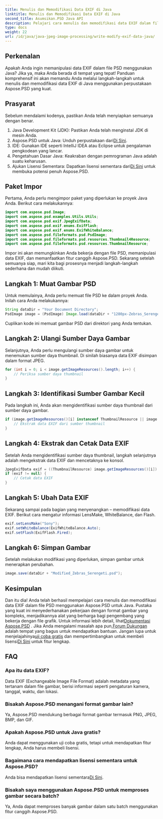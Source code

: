 ```yaml
---
title: Menulis dan Memodifikasi Data EXIF di Java
linktitle: Menulis dan Memodifikasi Data EXIF di Java
second_title: Asumsikan.PSD Java API
description: Pelajari cara menulis dan memodifikasi data EXIF dalam file PSD menggunakan Aspose.PSD untuk Java dengan panduan langkah demi langkah yang komprehensif ini.
type: docs
weight: 22
url: /id/java/java-jpeg-image-processing/write-modify-exif-data-java/
---
```

## Perkenalan
Apakah Anda ingin memanipulasi data EXIF dalam file PSD menggunakan Java? Jika ya, maka Anda berada di tempat yang tepat! Panduan komprehensif ini akan memandu Anda melalui langkah-langkah untuk menulis dan memodifikasi data EXIF di Java menggunakan perpustakaan Aspose.PSD yang kuat. 
## Prasyarat
Sebelum mendalami kodenya, pastikan Anda telah menyiapkan semuanya dengan benar.
1. Java Development Kit (JDK): Pastikan Anda telah menginstal JDK di mesin Anda.
2.  Aspose.PSD untuk Java: Unduh perpustakaan dari[Di Sini](https://releases.aspose.com/psd/java/).
3. IDE: Gunakan IDE seperti IntelliJ IDEA atau Eclipse untuk pengalaman pengkodean yang lancar.
4. Pengetahuan Dasar Java: Keakraban dengan pemrograman Java adalah suatu keharusan.
5.  Ajukan Lisensi Sementara: Dapatkan lisensi sementara dari[Di Sini](https://purchase.aspose.com/temporary-license/) untuk membuka potensi penuh Aspose.PSD.
## Paket Impor
Pertama, Anda perlu mengimpor paket yang diperlukan ke proyek Java Anda. Berikut cara melakukannya:
```java
import com.aspose.psd.Image;
import com.aspose.psd.examples.Utils.Utils;
import com.aspose.psd.exif.JpegExifData;
import com.aspose.psd.exif.enums.ExifFlash;
import com.aspose.psd.exif.enums.ExifWhiteBalance;
import com.aspose.psd.fileformats.psd.PsdImage;
import com.aspose.psd.fileformats.psd.resources.Thumbnail4Resource;
import com.aspose.psd.fileformats.psd.resources.ThumbnailResource;
```
Impor ini akan memungkinkan Anda bekerja dengan file PSD, memanipulasi data EXIF, dan memanfaatkan fitur canggih Aspose.PSD.
Sekarang setelah semuanya siap, mari kita bagi prosesnya menjadi langkah-langkah sederhana dan mudah diikuti.
## Langkah 1: Muat Gambar PSD
Untuk memulainya, Anda perlu memuat file PSD ke dalam proyek Anda. Inilah cara Anda melakukannya:
```java
String dataDir = "Your Document Directory";
PsdImage image = (PsdImage) Image.load(dataDir + "1280px-Zebras_Serengeti.psd");
```
Cuplikan kode ini memuat gambar PSD dari direktori yang Anda tentukan.
## Langkah 2: Ulangi Sumber Daya Gambar
Selanjutnya, Anda perlu mengulangi sumber daya gambar untuk menemukan sumber daya thumbnail. Di sinilah biasanya data EXIF disimpan dalam format JPEG.
```java
for (int i = 0; i < image.getImageResources().length; i++) {
    // Periksa sumber daya thumbnail
}
```
## Langkah 3: Identifikasi Sumber Gambar Kecil
Pada langkah ini, Anda akan mengidentifikasi sumber daya thumbnail dari sumber daya gambar.
```java
if (image.getImageResources()[i] instanceof ThumbnailResource || image.getImageResources()[i] instanceof Thumbnail4Resource) {
    // Ekstrak data EXIF dari sumber thumbnail
}
```
## Langkah 4: Ekstrak dan Cetak Data EXIF
Setelah Anda mengidentifikasi sumber daya thumbnail, langkah selanjutnya adalah mengekstrak data EXIF dan mencetaknya ke konsol.
```java
JpegExifData exif = ((ThumbnailResource) image.getImageResources()[i]).getJpegOptions().getExifData();
if (exif != null) {
    // Cetak data EXIF
}
```
## Langkah 5: Ubah Data EXIF
Sekarang sampai pada bagian yang menyenangkan – memodifikasi data EXIF. Berikut cara mengatur informasi LensMake, WhiteBalance, dan Flash.
```java
exif.setLensMake("Sony");
exif.setWhiteBalance(ExifWhiteBalance.Auto);
exif.setFlash(ExifFlash.Fired);
```
## Langkah 6: Simpan Gambar
Setelah melakukan modifikasi yang diperlukan, simpan gambar untuk menerapkan perubahan.
```java
image.save(dataDir + "Modified_Zebras_Serengeti.psd");
```
## Kesimpulan
Dan itu dia! Anda telah berhasil mempelajari cara menulis dan memodifikasi data EXIF dalam file PSD menggunakan Aspose.PSD untuk Java. Pustaka yang kuat ini menyederhanakan pekerjaan dengan format gambar yang kompleks, menjadikannya alat yang berharga bagi pengembang yang bekerja dengan file grafik. 
 Untuk informasi lebih detail, lihat[Dokumentasi Aspose.PSD](https://reference.aspose.com/psd/java/) . Jika Anda mengalami masalah apa pun,[Forum Dukungan](https://forum.aspose.com/c/psd/34) adalah tempat yang bagus untuk mendapatkan bantuan. Jangan lupa untuk menjelajahinya[uji coba gratis](https://releases.aspose.com/) dan mempertimbangkan untuk membeli lisensi[Di Sini](https://purchase.aspose.com/buy) untuk fitur lengkap.
## FAQ
### Apa itu data EXIF?
Data EXIF (Exchangeable Image File Format) adalah metadata yang tertanam dalam file gambar, berisi informasi seperti pengaturan kamera, tanggal, waktu, dan lokasi.
### Bisakah Aspose.PSD menangani format gambar lain?
Ya, Aspose.PSD mendukung berbagai format gambar termasuk PNG, JPEG, BMP, dan GIF.
### Apakah Aspose.PSD untuk Java gratis?
Anda dapat menggunakan uji coba gratis, tetapi untuk mendapatkan fitur lengkap, Anda harus membeli lisensi.
### Bagaimana cara mendapatkan lisensi sementara untuk Aspose.PSD?
 Anda bisa mendapatkan lisensi sementara[Di Sini](https://purchase.aspose.com/temporary-license/).
### Bisakah saya menggunakan Aspose.PSD untuk memproses gambar secara batch?
Ya, Anda dapat memproses banyak gambar dalam satu batch menggunakan fitur canggih Aspose.PSD.
